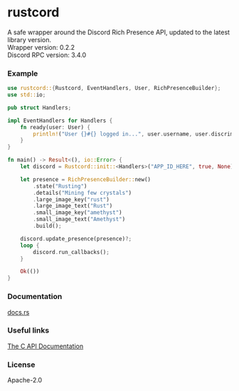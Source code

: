 # rustcord
A safe wrapper around the Discord Rich Presence API, updated to the latest library version.  
Wrapper version: 0.2.2  
Discord RPC version: 3.4.0

### Example
```rust
use rustcord::{Rustcord, EventHandlers, User, RichPresenceBuilder};
use std::io;

pub struct Handlers;

impl EventHandlers for Handlers {
    fn ready(user: User) {
        println!("User {}#{} logged in...", user.username, user.discriminator);
    }
}

fn main() -> Result<(), io::Error> {
    let discord = Rustcord::init::<Handlers>("APP_ID_HERE", true, None)?;

    let presence = RichPresenceBuilder::new()
        .state("Rusting")
        .details("Mining few crystals")
        .large_image_key("rust")
        .large_image_text("Rust")
        .small_image_key("amethyst")
        .small_image_text("Amethyst")
        .build();

    discord.update_presence(presence)?;
    loop {
        discord.run_callbacks();
    }

    Ok(())
}
```

### Documentation
[docs.rs][docs_rs]

### Useful links
[The C API Documentation][rpc_docs]

### License
Apache-2.0

[docs_rs]:(https://docs.rs/rustcord)
[rpc_docs]:(https://discordapp.com/developers/docs/rich-presence/how-to)
